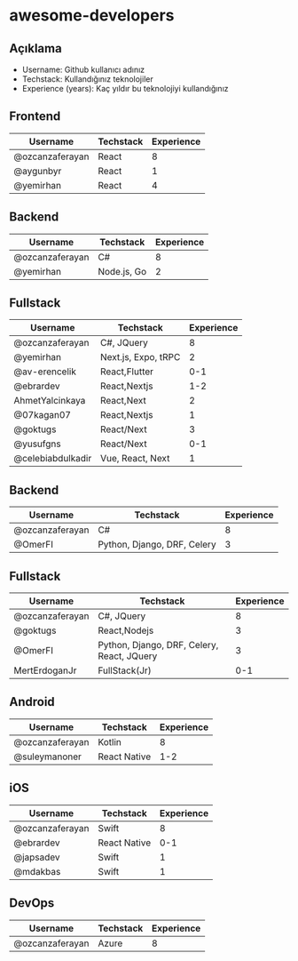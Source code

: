 # awesome-developers

## Açıklama

- Username: Github kullanıcı adınız
- Techstack: Kullandığınız teknolojiler
- Experience (years): Kaç yıldır bu teknolojiyi kullandığınız


## Frontend
| Username        | Techstack | Experience |
| --------------- | --------- | ---------- |
| @ozcanzaferayan | React     | 8          |
| @aygunbyr       | React     | 1          |
| @yemirhan       | React     | 4          |

## Backend
| Username        | Techstack  | Experience |
| --------------- | ---------- | ---------- |
| @ozcanzaferayan | C#         | 8          |
| @yemirhan       | Node.js, Go      | 2    |

## Fullstack
| Username        | Techstack  | Experience |
| --------------- | ---------- | ---------- |
| @ozcanzaferayan | C#, JQuery | 8          |
| @yemirhan | Next.js, Expo, tRPC | 2       |
| @av-erencelik   | React,Flutter| 0-1      |
| @ebrardev       | React,Nextjs | 1-2      |
| AhmetYalcinkaya | React,Next | 2          |
| @07kagan07 | React,Nextjs     | 1         |
| @goktugs        | React/Next | 3          |
| @yusufgns       | React/Next| 0-1         |
|@celebiabdulkadir|Vue, React, Next | 1     |



## Backend

| Username        | Techstack | Experience |
| --------------- | --------- | ---------- |
| @ozcanzaferayan | C#        | 8          |
| @OmerFI         | Python, Django, DRF, Celery | 3 |

## Fullstack

| Username        | Techstack    | Experience |
| --------------- | ------------ | ---------- |
| @ozcanzaferayan | C#, JQuery   | 8          |
| @goktugs        | React,Nodejs | 3          |
| @OmerFI         | Python, Django, DRF, Celery, React, JQuery | 3 |
| MertErdoganJr   | FullStack(Jr)  | 0-1 |

## Android

| Username        | Techstack | Experience |
| --------------- | --------- | ---------- |
| @ozcanzaferayan | Kotlin    | 8          |
| @suleymanoner   | React Native | 1-2     |

## iOS
| Username        | Techstack  | Experience |
| --------------- | ---------- | ---------- |
| @ozcanzaferayan | Swift      | 8          |
| @ebrardev       | React Native | 0-1      |
| @japsadev       | Swift      | 1          |
| @mdakbas        | Swift      | 1          |

## DevOps
| Username        | Techstack  | Experience |
| --------------- | ---------- | ---------- |
| @ozcanzaferayan | Azure      | 8          |
